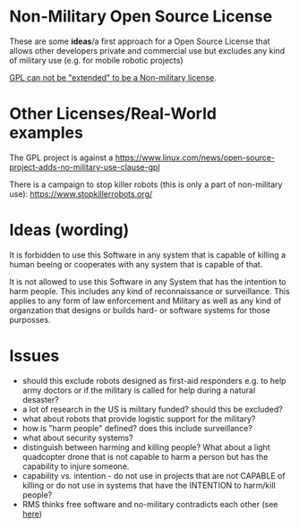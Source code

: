 # Non-Military Open Source License
These are some **ideas**/a first approach for a Open Source License that allows other developers private and commercial use but excludes any kind of military use (e.g. for mobile robotic projects)

[GPL can not be "extended" to be a Non-military license](https://www.gnu.org/licenses/gpl-faq.en.html#NoMilitary).

# Other Licenses/Real-World examples

The GPL project is against a https://www.linux.com/news/open-source-project-adds-no-military-use-clause-gpl

There is a campaign to stop killer robots (this is only a part of non-military use): https://www.stopkillerrobots.org/

# Ideas (wording)

It is forbidden to use this Software in any system that is capable of killing a human beeing or cooperates with any system that is capable of that.

It is not allowed to use this Software in any System that has the intention to harm people. This includes any kind of reconnaissance or surveillance. This applies to any form of law enforcement and Military as well as any kind of organzation that designs or builds hard- or software systems for those purposses.

# Issues

 - should this exclude robots designed as first-aid responders e.g. to help army doctors or if the military is called for help during a natural desaster?
 - a lot of research in the US is military funded? should this be excluded?
 - what about robots that provide logistic support for the military?
 - how is "harm people" defined? does this include surveillance?
 - what about security systems?
 - distinguish between harming and killing people? What about a light quadcopter drone that is not capable to harm a person but has the capability to injure someone.
 - capability vs. intention - do not use in projects that are not CAPABLE of killing or do not use in systems that have the INTENTION to harm/kill people?
 - RMS thinks free software and no-military contradicts each other (see [here](https://www.gnu.org/philosophy/programs-must-not-limit-freedom-to-run.html))
